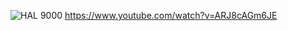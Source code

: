 ![HAL 9000](https://upload.wikimedia.org/wikipedia/commons/f/f6/HAL9000.svg)
https://www.youtube.com/watch?v=ARJ8cAGm6JE